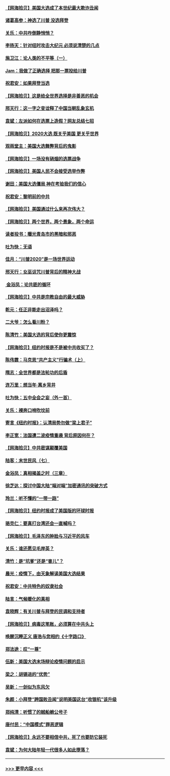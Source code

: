#### [【网海拾贝】美国大选成了本世纪最大欺诈丑闻](../pages/nsc993/n12538029.md?t=11110002) 
#### [诸葛高参：神选了川普 没选拜登](../pages/nsc993/n12537664.md?t=11110002) 
#### [关乐：中共咋倒静悄悄？](../pages/nsc993/n12537615.md?t=11110002) 
#### [李扬天：针对纽时攻击大纪元 必须说清楚的几点](../pages/nsc993/n12536001.md?t=11110002) 
#### [施卫江：论人类的不平等（一）](../pages/nsc993/n12535700.md?t=11110002) 
#### [Jam：我做了正确选择 把那一票投给川普](../pages/nsc993/n12535743.md?t=11110002) 
#### [祝君安：如果拜登当选](../pages/nsc993/n12535726.md?t=11110002) 
#### [【网海拾贝】这是给全世界选择是非善恶的机会](../pages/nsc993/n12535061.md?t=11110002) 
#### [邢天行：这一字之变诠释了中国当朝乱象玄机](../pages/nsc993/n12533446.md?t=11110002) 
#### [袁斌：左派如何在选票上造假？网友总结七招](../pages/nsc993/n12533180.md?t=11110002) 
#### [【网海拾贝】2020大选 既关乎美国 更关乎世界](../pages/nsc993/n12533161.md?t=11110002) 
#### [观雨堂主：美国大选舞弊背后的鬼影](../pages/nsc993/n12533153.md?t=11110002) 
#### [【网海拾贝】一场没有硝烟的选票战争](../pages/nsc993/n12531883.md?t=11110002) 
#### [【网海拾贝】美国人民不会接受选举作弊](../pages/nsc993/n12528850.md?t=11110002) 
#### [谢田：美国大选僵局 神在考验我们的信心](../pages/nsc993/n12527932.md?t=11110002) 
#### [祝君安：黎明前的中共](../pages/nsc993/n12524071.md?t=11110002) 
#### [【网海拾贝】美国通过什么来再次伟大？](../pages/nsc993/n12523844.md?t=11110002) 
#### [【网海拾贝】两个世界，两个景象，两个命运](../pages/nsc993/n12521419.md?t=11110002) 
#### [读者投书：曝光青岛市的黑暗和邪恶](../pages/nsc993/n12520988.md?t=11110002) 
#### [吐为快：无语](../pages/nsc993/n12518588.md?t=11110002) 
#### [佳月：“川普2020”是一场世界运动](../pages/nsc993/n12518581.md?t=11110002) 
#### [邢天行：女巫诅咒川普背后的精神大战](../pages/nsc993/n12517257.md?t=11110002) 
#### [ 金浴凤：论共匪的循环](../pages/nsc993/n12517133.md?t=11110002) 
#### [【网海拾贝】中共是宗教自由的最大威胁](../pages/nsc993/n12516879.md?t=11110002) 
#### [乾元：任正非能走出沼泽吗？](../pages/nsc993/n12515831.md?t=11110002) 
#### [二大爷：怎么看川粉？](../pages/nsc993/n12515820.md?t=11110002) 
#### [陈清竹：美国大选的背后使你更震惊](../pages/nsc993/n12515589.md?t=11110002) 
#### [【网海拾贝】纽约时报是不是被中共收买了？](../pages/nsc993/n12515122.md?t=11110002) 
#### [陈伟霆：马克思“共产主义”行骗术（上）](../pages/nsc993/n12510217.md?t=11110002) 
#### [隋志：全世界都是法轮功的后盾](../pages/nsc993/n12510636.md?t=11110002) 
#### [连万里：想当年‧离乡背井](../pages/nsc993/n12510623.md?t=11110002) 
#### [吐为快：五中全会之妄（外一首）](../pages/nsc993/n12510470.md?t=11110002) 
#### [关乐：裸奔口哨吹坟前](../pages/nsc993/n12510403.md?t=11110002) 
#### [寄言《纽约时报》：认清局势勿做“梁上君子”](../pages/nsc993/n12510042.md?t=11110002) 
#### [李正宽：法国遭二波疫情重袭 背后原因何在？](../pages/nsc993/n12509971.md?t=11110002) 
#### [【网海拾贝】中共密谋颠覆美国](../pages/nsc993/n12509816.md?t=11110002) 
#### [陆客：末世民风（七）](../pages/nsc993/n12507822.md?t=11110002) 
#### [金浴凤：真相揭盖之时（三章）](../pages/nsc993/n12507804.md?t=11110002) 
#### [徐芝达：探讨中国大陆“端对端”加密通讯的突破方式](../pages/nsc993/n12507682.md?t=11110002) 
#### [玲兰：听不懂的“一带一路”](../pages/nsc993/n12507669.md?t=11110002) 
#### [【网海拾贝】纽约时报成了美国版的环球时报](../pages/nsc993/n12507053.md?t=11110002) 
#### [骆克仁：要真打台湾还会一直喊吗？](../pages/nsc993/n12506843.md?t=11110002) 
#### [【网海拾贝】毛泽东的肿脸与习近平的风车](../pages/nsc993/n12504537.md?t=11110002) 
#### [关乐：谁还愿见毛岸英？](../pages/nsc993/n12503866.md?t=11110002) 
#### [清竹：是“坑爹”还是“害儿”？](../pages/nsc993/n12503034.md?t=11110002) 
#### [晨光：疫情下，由天象解读美国大选结果](../pages/nsc993/n12502536.md?t=11110002) 
#### [祝君安：中共特色的奴隶社会](../pages/nsc993/n12501529.md?t=11110002) 
#### [陆言：气候暖化的真相](../pages/nsc993/n12501183.md?t=11110002) 
#### [袁晓辉：有关川普与拜登的民调和支持者](../pages/nsc993/n12500433.md?t=11110002) 
#### [【网海拾贝】病毒这笔账，必须算在中共头上](../pages/nsc993/n12500320.md?t=11110002) 
#### [唤醒沉睡正义 唐浩与您相约《十字路口》](../pages/nsc993/n12497980.md?t=11110002) 
#### [郑法途：叹“一尊”](../pages/nsc993/n12498837.md?t=11110002) 
#### [伍新：美国大选末场辩论疫情问题的启示](../pages/nsc993/n12498829.md?t=11110002) 
#### [梁之：胡锡进的“优势”](../pages/nsc993/n12498780.md?t=11110002) 
#### [吴新：一剑似为东风欠](../pages/nsc993/n12498772.md?t=11110002) 
#### [朱颜：小拜登“跨国败丑闻”说明美国这台“收银机”该升级](../pages/nsc993/n12498731.md?t=11110002) 
#### [郑纯清：听惯了的贼船艄公号子](../pages/nsc993/n12498721.md?t=11110002) 
#### [唐付民：“中国模式”罪恶逻辑](../pages/nsc993/n12498310.md?t=11110002) 
#### [【网海拾贝】永远不要相信中共，死了也要防它装死](../pages/nsc993/n12498162.md?t=11110002) 
#### [袁斌：为何大陆年轻一代很多人如此堕落？](../pages/nsc993/n12495696.md?t=11110002) 

----
#### [ >>> 更早内容 <<< ](../indexes/nsc993-earlier.md)
